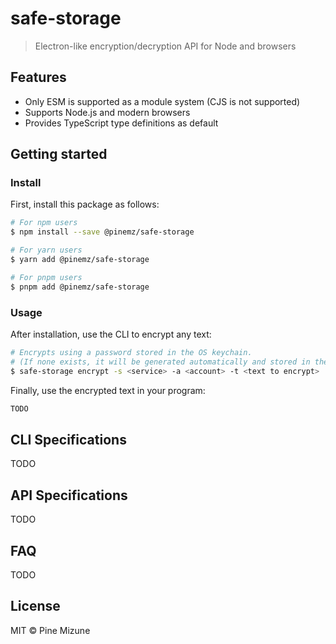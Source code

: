 # safe-storage
> Electron-like encryption/decryption API for Node and browsers

## Features

- Only ESM is supported as a module system (CJS is not supported)
- Supports Node.js and modern browsers
- Provides TypeScript type definitions as default

## Getting started
### Install

First, install this package as follows:
```bash
# For npm users
$ npm install --save @pinemz/safe-storage

# For yarn users
$ yarn add @pinemz/safe-storage

# For pnpm users
$ pnpm add @pinemz/safe-storage
```

### Usage
After installation, use the CLI to encrypt any text:

```bash
# Encrypts using a password stored in the OS keychain.
# (If none exists, it will be generated automatically and stored in the OS keychain)
$ safe-storage encrypt -s <service> -a <account> -t <text to encrypt>
```

Finally, use the encrypted text in your program:
```js
TODO
```

## CLI Specifications
TODO

## API Specifications
TODO

## FAQ
TODO

## License
MIT &copy; Pine Mizune
